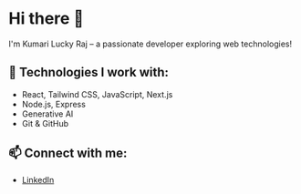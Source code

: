 # Hi there 👋

I'm Kumari Lucky Raj – a passionate developer exploring web technologies!

## 🔧 Technologies I work with:
- React, Tailwind CSS, JavaScript, Next.js
- Node.js, Express
- Generative AI
- Git & GitHub

## 📫 Connect with me:
- [LinkedIn](www.linkedin.com/in/kumari-lucky-raj-2a52b0323)

